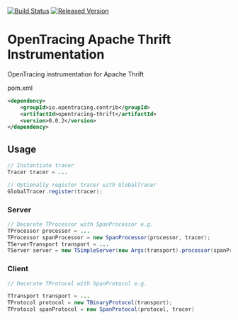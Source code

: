 [![Build Status][ci-img]][ci] [![Released Version][maven-img]][maven]

# OpenTracing Apache Thrift Instrumentation
OpenTracing instrumentation for Apache Thrift

pom.xml
```xml
<dependency>
    <groupId>io.opentracing.contrib</groupId>
    <artifactId>opentracing-thrift</artifactId>
    <version>0.0.2</version>
</dependency>
```

## Usage

```java
// Instantiate tracer
Tracer tracer = ...

// Optionally register tracer with GlobalTracer
GlobalTracer.register(tracer);

```

###  Server

```java
// Decorate TProcessor with SpanProcessor e.g.
TProcessor processor = ...
TProcessor spanProcessor = new SpanProcessor(processor, tracer);
TServerTransport transport = ...
TServer server = new TSimpleServer(new Args(transport).processor(spanProcessor));

```

### Client

```java
// Decorate TProtocol with SpanProtocol e.g.

TTransport transport = ...
TProtocol protocol = new TBinaryProtocol(transport);
TProtocol spanProtocol = new SpanProtocol(protocol, tracer)

```

[ci-img]: https://travis-ci.org/opentracing-contrib/java-thrift.svg?branch=master
[ci]: https://travis-ci.org/opentracing-contrib/java-thrift
[maven-img]: https://img.shields.io/maven-central/v/io.opentracing.contrib/opentracing-thrift.svg?maxAge=2592000
[maven]: http://search.maven.org/#search%7Cga%7C1%7Copentracing-thrift
